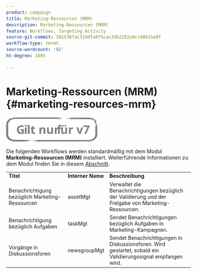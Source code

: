 ```yaml
---
product: campaign
title: Marketing-Ressourcen (MRM)
description: Marketing-Ressourcen (MRM)
feature: Workflows, Targeting Activity
source-git-commit: 381538fac319dfa075cac3db2252a9cc80b31e0f
workflow-type: tm+mt
source-wordcount: '92'
ht-degree: 100%

---
```



# Marketing-Ressourcen (MRM){#marketing-resources-mrm}

![](../../assets/v7-only.svg)

Die folgenden Workflows werden standardmäßig mit dem Modul **Marketing-Ressourcen (MRM)** installiert. Weiterführende Informationen zu dem Modul finden Sie in diesem [Abschnitt](../../campaign/using/designing-marketing-campaigns.md).

<table> 
 <tbody> 
  <tr> 
   <td> <strong>Titel</strong><br /> </td> 
   <td> <strong>Interner Name</strong><br /> </td> 
   <td> <strong>Beschreibung</strong><br /> </td> 
  </tr> 
  <tr> 
   <td> <span class="uicontrol">Benachrichtigung bezüglich Marketing-Ressourcen</span> <br /> </td> 
   <td> <span class="uicontrol">assetMgt</span> <br /> </td> 
   <td> Verwaltet die Benachrichtigungen bezüglich der Validierung und der Freigabe von Marketing-Ressourcen. <br /> </td> 
  </tr> 
  <tr> 
   <td> <span class="uicontrol">Benachrichtigung bezüglich Aufgaben</span> <br /> </td> 
   <td> <span class="uicontrol">taskMgt</span> <br /> </td> 
   <td> Sendet Benachrichtigungen bezüglich Aufgaben in Marketing-Kampagnen.<br /> </td> 
  </tr> 
  <tr> 
   <td> <span class="uicontrol">Vorgänge in Diskussionsforen</span> <br /> </td> 
   <td> <span class="uicontrol">newsgroupMgt</span> <br /> </td> 
   <td> Sendet Benachrichtigungen in Diskussionsforen. Wird gestartet, sobald ein Validierungssignal empfangen wird.<br /> </td> 
  </tr> 
 </tbody> 
</table>

